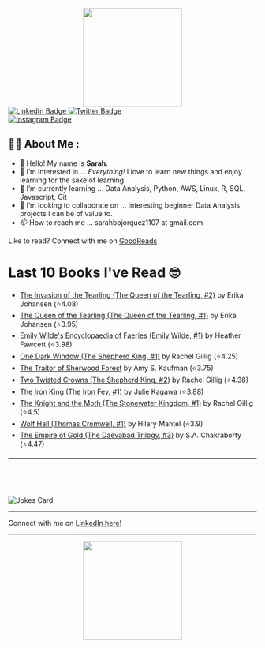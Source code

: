 
<div id="header" align="center">
  <img src="https://media.giphy.com/media/h8mSIeTWzDFooj3hgT/giphy.gif" width="200"/>
</div>

<div id="badges">
  <a href="https://www.linkedin.com/in/sarahjbojorquez/">
    <img src="https://img.shields.io/badge/LinkedIn-blue?style=for-the-badge&logo=linkedin&logoColor=white" alt="LinkedIn Badge"/>
  </a>

  <a href="https://twitter.com/Sarahjbojorquez">
    <img src="https://img.shields.io/badge/Twitter-green?style=for-the-badge&logo=twitter&logoColor=white" alt="Twitter Badge"/>
  </a>
</div>

 <a href="https://www.instagram.com/sarahjbojorquez/">
    <img src="https://img.shields.io/badge/Instagram-blueviolet?style=for-the-badge&logo=Instagram&logoColor=white" alt="Instagram Badge"/>
  </a>
<div></div>
<div></div>

## :woman_technologist: About Me :

- 👋 Hello!  My name is **Sarah**.
- 👀 I’m interested in ... *Everything!* I love to learn new things and enjoy learning for the sake of learning.
- 🌱 I’m currently learning ... Data Analysis, Python, AWS, Linux, R, SQL, Javascript, Git
- 💞️ I’m looking to collaborate on ... Interesting beginner Data Analysis projects I can be of value to.
- 📫 How to reach me ... sarahbojorquez1107 at gmail.com

Like to read? Connect with me on <a href="https://www.goodreads.com/user/show/97230998-sarah-bojorquez-lopez">GoodReads</a>
<div></div>
<div></div>

# Last 10 Books I've Read 🤓
<!-- GOODREADS-LIST:START -->
- [The Invasion of the Tearling (The Queen of the Tearling, #2)](https://www.goodreads.com/review/show/7605530947?utm_medium=api&utm_source=rss) by Erika Johansen (⭐️4.08)
- [The Queen of the Tearling (The Queen of the Tearling, #1)](https://www.goodreads.com/review/show/7595043028?utm_medium=api&utm_source=rss) by Erika Johansen (⭐️3.95)
- [Emily Wilde's Encyclopaedia of Faeries (Emily Wilde, #1)](https://www.goodreads.com/review/show/7558365798?utm_medium=api&utm_source=rss) by Heather Fawcett (⭐️3.98)
- [One Dark Window (The Shepherd King, #1)](https://www.goodreads.com/review/show/7570842407?utm_medium=api&utm_source=rss) by Rachel Gillig (⭐️4.25)
- [The Traitor of Sherwood Forest](https://www.goodreads.com/review/show/7605528518?utm_medium=api&utm_source=rss) by Amy S. Kaufman (⭐️3.75)
- [Two Twisted Crowns (The Shepherd King, #2)](https://www.goodreads.com/review/show/7595040196?utm_medium=api&utm_source=rss) by Rachel Gillig (⭐️4.38)
- [The Iron King (The Iron Fey, #1)](https://www.goodreads.com/review/show/7605522491?utm_medium=api&utm_source=rss) by Julie Kagawa (⭐️3.88)
- [The Knight and the Moth (The Stonewater Kingdom, #1)](https://www.goodreads.com/review/show/7595041867?utm_medium=api&utm_source=rss) by Rachel Gillig (⭐️4.5)
- [Wolf Hall (Thomas Cromwell, #1)](https://www.goodreads.com/review/show/7400029048?utm_medium=api&utm_source=rss) by Hilary Mantel (⭐️3.9)
- [The Empire of Gold (The Daevabad Trilogy, #3)](https://www.goodreads.com/review/show/7554002141?utm_medium=api&utm_source=rss) by S.A. Chakraborty (⭐️4.47)
<!-- GOODREADS-LIST:END -->

---

<p>&nbsp;</p>
<p>&nbsp;</p>

<img src="https://readme-jokes.vercel.app/api?hideBorder&theme=cobalt&qColor=%23944bcc&aColor=%23bbdb51" alt="Jokes Card" />
<div></div>
<div></div>

---

Connect with me on [LinkedIn here!](https://www.linkedin.com/in/sarahjbojorquez/)


---

<div align="center">
  <img src="https://media.giphy.com/media/dU6iSeuBBsN9OpTg5P/giphy.gif" width="200"/>
</div>

